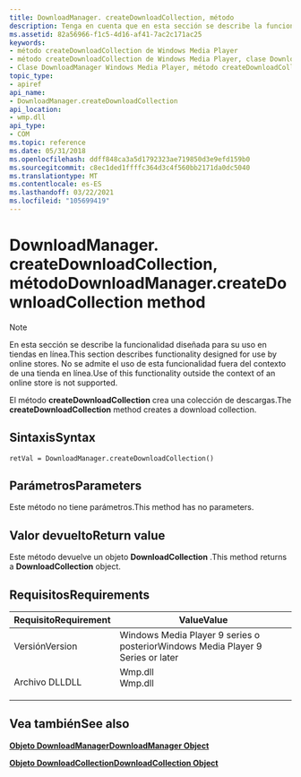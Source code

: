 ```yaml
---
title: DownloadManager. createDownloadCollection, método
description: Tenga en cuenta que en esta sección se describe la funcionalidad diseñada para su uso en tiendas en línea. No se admite el uso de esta funcionalidad fuera del contexto de una tienda en línea. El método createDownloadCollection crea una colección de descargas.
ms.assetid: 82a56966-f1c5-4d16-af41-7ac2c171ac25
keywords:
- método createDownloadCollection de Windows Media Player
- método createDownloadCollection de Windows Media Player, clase DownloadManager
- Clase DownloadManager Windows Media Player, método createDownloadCollection
topic_type:
- apiref
api_name:
- DownloadManager.createDownloadCollection
api_location:
- wmp.dll
api_type:
- COM
ms.topic: reference
ms.date: 05/31/2018
ms.openlocfilehash: ddff848ca3a5d1792323ae719850d3e9efd159b0
ms.sourcegitcommit: c8ec1ded1ffffc364d3c4f560bb2171da0dc5040
ms.translationtype: MT
ms.contentlocale: es-ES
ms.lasthandoff: 03/22/2021
ms.locfileid: "105699419"
---
```

# <a name="downloadmanagercreatedownloadcollection-method"></a><span data-ttu-id="993a7-108">DownloadManager. createDownloadCollection, método</span><span class="sxs-lookup"><span data-stu-id="993a7-108">DownloadManager.createDownloadCollection method</span></span>

> [!Note]  
> <span data-ttu-id="993a7-109">En esta sección se describe la funcionalidad diseñada para su uso en tiendas en línea.</span><span class="sxs-lookup"><span data-stu-id="993a7-109">This section describes functionality designed for use by online stores.</span></span> <span data-ttu-id="993a7-110">No se admite el uso de esta funcionalidad fuera del contexto de una tienda en línea.</span><span class="sxs-lookup"><span data-stu-id="993a7-110">Use of this functionality outside the context of an online store is not supported.</span></span>

 

<span data-ttu-id="993a7-111">El método **createDownloadCollection** crea una colección de descargas.</span><span class="sxs-lookup"><span data-stu-id="993a7-111">The **createDownloadCollection** method creates a download collection.</span></span>

## <a name="syntax"></a><span data-ttu-id="993a7-112">Sintaxis</span><span class="sxs-lookup"><span data-stu-id="993a7-112">Syntax</span></span>


```JScript
retVal = DownloadManager.createDownloadCollection()
```



## <a name="parameters"></a><span data-ttu-id="993a7-113">Parámetros</span><span class="sxs-lookup"><span data-stu-id="993a7-113">Parameters</span></span>

<span data-ttu-id="993a7-114">Este método no tiene parámetros.</span><span class="sxs-lookup"><span data-stu-id="993a7-114">This method has no parameters.</span></span>

## <a name="return-value"></a><span data-ttu-id="993a7-115">Valor devuelto</span><span class="sxs-lookup"><span data-stu-id="993a7-115">Return value</span></span>

<span data-ttu-id="993a7-116">Este método devuelve un objeto **DownloadCollection** .</span><span class="sxs-lookup"><span data-stu-id="993a7-116">This method returns a **DownloadCollection** object.</span></span>

## <a name="requirements"></a><span data-ttu-id="993a7-117">Requisitos</span><span class="sxs-lookup"><span data-stu-id="993a7-117">Requirements</span></span>



| <span data-ttu-id="993a7-118">Requisito</span><span class="sxs-lookup"><span data-stu-id="993a7-118">Requirement</span></span> | <span data-ttu-id="993a7-119">Value</span><span class="sxs-lookup"><span data-stu-id="993a7-119">Value</span></span> |
|--------------------|------------------------------------------------------------------------------------|
| <span data-ttu-id="993a7-120">Versión</span><span class="sxs-lookup"><span data-stu-id="993a7-120">Version</span></span><br/> | <span data-ttu-id="993a7-121">Windows Media Player 9 series o posterior</span><span class="sxs-lookup"><span data-stu-id="993a7-121">Windows Media Player 9 Series or later</span></span><br/>                                  |
| <span data-ttu-id="993a7-122">Archivo DLL</span><span class="sxs-lookup"><span data-stu-id="993a7-122">DLL</span></span><br/>     | <dl> <span data-ttu-id="993a7-123"><dt>Wmp.dll</dt></span><span class="sxs-lookup"><span data-stu-id="993a7-123"><dt>Wmp.dll</dt></span></span> </dl> |



## <a name="see-also"></a><span data-ttu-id="993a7-124">Vea también</span><span class="sxs-lookup"><span data-stu-id="993a7-124">See also</span></span>

<dl> <dt>

[<span data-ttu-id="993a7-125">**Objeto DownloadManager**</span><span class="sxs-lookup"><span data-stu-id="993a7-125">**DownloadManager Object**</span></span>](downloadmanager-object.md)
</dt> <dt>

[<span data-ttu-id="993a7-126">**Objeto DownloadCollection**</span><span class="sxs-lookup"><span data-stu-id="993a7-126">**DownloadCollection Object**</span></span>](downloadcollection-object.md)
</dt> </dl>

 

 





